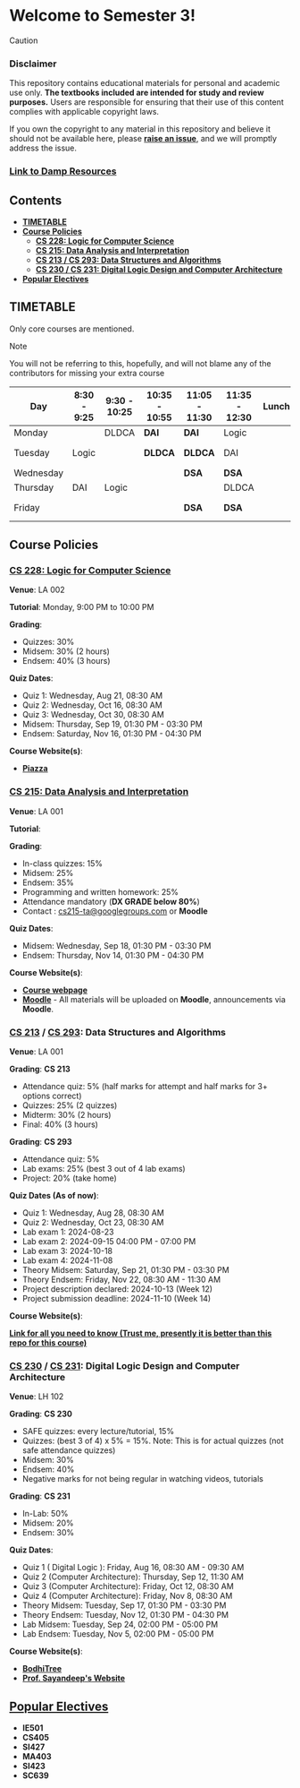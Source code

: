 # Welcome to Semester 3!

> [!CAUTION]
>
> ### Disclaimer
>
> This repository contains educational materials for personal and academic use only.
> **The textbooks included are intended for study and review purposes.**
> Users are responsible for ensuring that their use of this content complies with applicable copyright laws.
>
> If you own the copyright to any material in this repository and believe it should not be available here,
> please [**raise an issue**](https://github.com/MalayKedia/Sem_3/issues), and we will promptly address the issue.

### [Link to Damp Resources](https://iitbacin.sharepoint.com/:f:/s/DAMP_Resources_CSE/EmdYbWG7Y4tAhZ8izig5k5kBtvgFoi8SFLluyZTfgFWuOw)

## Contents

- [**TIMETABLE**](#timetable)
- [**Course Policies**](#course-policies)
  - [**CS 228: Logic for Computer Science**](#cs-228--logic-for-computer-science)
  - [**CS 215: Data Analysis and Interpretation**](#cs-215--data-analysis-and-interpretation)
  - [**CS 213 / CS 293: Data Structures and Algorithms**](#cs-213--cs-293--data-structures-and-algorithms)
  - [**CS 230 / CS 231: Digital Logic Design and Computer Architecture**](#cs-230--cs-231--digital-logic-design-and-computer-architecture)
- [**Popular Electives**](#popular-electives)

## TIMETABLE

Only core courses are mentioned.

> [!NOTE]
>
> You will not be referring to this, hopefully, and will not blame any of the contributors for missing your extra course

| Day       | 8:30 - 9:25 | 9:30 - 10:25 | 10:35 - 10:55 | 11:05 - 11:30 | 11:35 - 12:30 | Lunch | 2:00 - 3:25   | 3:30 - 4:55   |
| --------- | ----------- | ------------ | ------------- | ------------- | ------------- | ----- | ------------- | ------------- |
| Monday    |             | DLDCA        | **DAI**       | **DAI**       | Logic         |       |               | Economics     |
| Tuesday   | Logic       |              | **DLDCA**     | **DLDCA**     | DAI           |       | **DLDCA Lab** | **DLDCA Lab** |
| Wednesday |             |              |               | **DSA**       | **DSA**       |       |               |               |
| Thursday  | DAI         | Logic        |               |               | DLDCA         |       |               | Economics     |
| Friday    |             |              |               | **DSA**       | **DSA**       |       | **DSA Lab**   | **DSA Lab**   |

## Course Policies

### [CS 228: Logic for Computer Science](CS228)

**Venue**: LA 002

**Tutorial**: Monday, 9:00 PM to 10:00 PM

**Grading**:

- Quizzes: 30%
- Midsem: 30% (2 hours)
- Endsem: 40% (3 hours)

**Quiz Dates**:

- Quiz 1: Wednesday, Aug 21, 08:30 AM
- Quiz 2: Wednesday, Oct 16, 08:30 AM
- Quiz 3: Wednesday, Oct 30, 08:30 AM
- Midsem: Thursday, Sep 19, 01:30 PM - 03:30 PM
- Endsem: Saturday, Nov 16, 01:30 PM - 04:30 PM

**Course Website(s)**:

- [**Piazza**](https://piazza.com/iit_bombay/fall2024/cs228)

### [CS 215: Data Analysis and Interpretation](CS215)

**Venue**: LA 001

**Tutorial**:

**Grading**:

- In-class quizzes: 15%
- Midsem: 25%
- Endsem: 35%
- Programming and written homework: 25%
- Attendance mandatory (**DX GRADE below 80%**)
- Contact : cs215-ta@googlegroups.com or **Moodle**

**Quiz Dates**:

- Midsem: Wednesday, Sep 18, 01:30 PM - 03:30 PM
- Endsem: Thursday, Nov 14, 01:30 PM - 04:30 PM

**Course Website(s)**:

- [**Course webpage**](https://docs.google.com/document/d/1hJsh_aPXoxw60PqZGtcri7NGXg4RPfQXIgstBEEuYc4)
- [**Moodle**](https://moodle.iitb.ac.in/course/view.php?id=3946) - All materials will be uploaded on **Moodle**, announcements via **Moodle**.

### [CS 213](CS213) / [CS 293](CS293): Data Structures and Algorithms

**Venue**: LA 001

**Grading**: **CS 213**

- Attendance quiz: 5% (half marks for attempt and half marks for 3+ options correct)
- Quizzes: 25% (2 quizzes)
- Midterm: 30% (2 hours)
- Final: 40% (3 hours)

**Grading**: **CS 293**

- Attendance quiz: 5%
- Lab exams: 25% (best 3 out of 4 lab exams)
- Project: 20% (take home)

**Quiz Dates (As of now)**:

- Quiz 1: Wednesday, Aug 28, 08:30 AM
- Quiz 2: Wednesday, Oct 23, 08:30 AM
- Lab exam 1: 2024-08-23
- Lab exam 2: 2024-09-15 04:00 PM - 07:00 PM  
- Lab exam 3: 2024-10-18
- Lab exam 4: 2024-11-08
- Theory Midsem: Saturday, Sep 21, 01:30 PM - 03:30 PM
- Theory Endsem: Friday, Nov 22, 08:30 AM - 11:30 AM
- Project description declared: 2024-10-13 (Week 12)
- Project submission deadline: 2024-11-10 (Week 14)

  

**Course Website(s)**:

[**Link for all you need to know (Trust me, presently it is better than this repo for this course)**](https://www.cse.iitb.ac.in/~akg/courses/2024-ds/)

### [CS 230](CS230) / [CS 231](CS231): Digital Logic Design and Computer Architecture

**Venue**: LH 102

**Grading**: **CS 230**

- SAFE quizzes: every lecture/tutorial, 15%
- Quizzes: (best 3 of 4) x 5% = 15%. Note: This is for actual quizzes (not safe attendance quizzes)
- Midsem: 30%
- Endsem: 40%
- Negative marks for not being regular in watching videos, tutorials

**Grading**: **CS 231**

- In-Lab: 50%
- Midsem: 20%
- Endsem: 30%

**Quiz Dates**:

- Quiz 1 ( Digital Logic ): Friday, Aug 16, 08:30 AM - 09:30 AM
- Quiz 2 (Computer Architecture): Thursday, Sep 12, 11:30 AM
- Quiz 3 (Computer Architecture): Friday, Oct 12, 08:30 AM
- Quiz 4 (Computer Architecture): Friday, Nov 8, 08:30 AM
- Theory Midsem: Tuesday, Sep 17, 01:30 PM - 03:30 PM
- Theory Endsem: Tuesday, Nov 12, 01:30 PM - 04:30 PM
- Lab Midsem: Tuesday, Sep 24, 02:00 PM - 05:00 PM
- Lab Endsem: Tuesday, Nov 5, 02:00 PM - 05:00 PM

**Course Website(s)**:

- [**BodhiTree**](https://robin.bodhi.cse.iitb.ac.in/courseware/course/59)
- [**Prof. Sayandeep's Website**](https://sites.google.com/view/sayandeepsaha/digital-logic-and-computer-architecture-theory-lab)

## [Popular Electives](PopularElectives)

- **IE501**
- **CS405**
- **SI427**
- **MA403**
- **SI423**
- **SC639**
